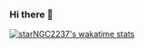 ### Hi there 👋
[![starNGC2237's wakatime stats](https://github-readme-stats.vercel.app/api/wakatime?username=zhilutianji)](https://github.com/starNGC2237/waka-box)

